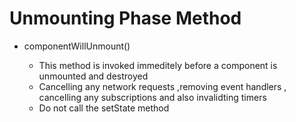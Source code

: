 # Unmounting Phase Method

* componentWillUnmount()

    * This method is invoked immeditely before a component is unmounted and destroyed
    * Cancelling any network requests ,removing event handlers , cancelling any subscriptions and also
    invalidting timers
    * Do not call the setState method
